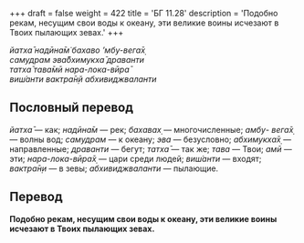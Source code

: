 +++
draft = false
weight = 422
title = 'БГ 11.28'
description = 'Подобно рекам, несущим свои воды к океану, эти великие воины исчезают в Твоих пылающих зевах.'
+++

_йатха̄ надӣна̄м̇ бахаво ’мбу-вега̄х̣  
самудрам эва̄бхимукха̄ драванти  
татха̄ тава̄мӣ нара-лока-вӣра̄  
виш́анти вактра̄н̣й абхивиджваланти_

## Пословный перевод

_йатха̄_ — как; _надӣна̄м_ — рек; _бахавах̣_ — многочисленные; _амбу_\- _вега̄х̣_ — волны вод; _самудрам_ — к океану; _эва_ — безусловно; _абхимукха̄х̣_ — направленные; _драванти_ — бегут; _татха̄_ — так же; _тава_ — Твои; _амӣ_ — эти; _нара_\-_лока_\-_вӣра̄х̣_ — цари среди людей; _виш́анти_ — входят; _вактра̄н̣и_ — в зевы; _абхивиджваланти_ — пылающие.

## Перевод

**Подобно рекам, несущим свои воды к океану, эти великие воины исчезают в Твоих пылающих зевах.**
